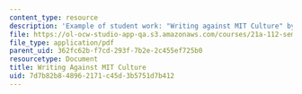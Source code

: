 ```yaml
---
content_type: resource
description: 'Example of student work: "Writing against MIT Culture" by Caroline Rubin.'
file: https://ol-ocw-studio-app-qa.s3.amazonaws.com/courses/21a-112-seminar-in-ethnography-and-fieldwork-spring-2008/7d7b82b848962171c45d3b5751d7b412_rubinc.pdf
file_type: application/pdf
parent_uid: 362fc62b-f7cd-293f-7b2e-2c455ef725b0
resourcetype: Document
title: Writing Against MIT Culture
uid: 7d7b82b8-4896-2171-c45d-3b5751d7b412
---
```

